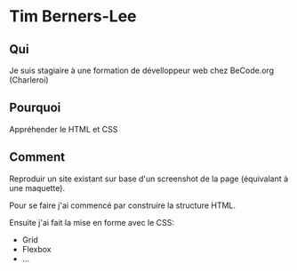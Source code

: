 # Tim Berners-Lee

## Qui

   Je suis stagiaire à une formation de dévelloppeur web chez BeCode.org (Charleroi)

## Pourquoi

   Appréhender le HTML et CSS

## Comment

   Reproduir un site existant sur base d'un screenshot de la page (équivalant à une maquette).
   
   Pour se faire j'ai commencé par construire la structure HTML.
   
   Ensuite j'ai fait la mise en forme avec le CSS:
   
   - Grid
   - Flexbox
   - ...
